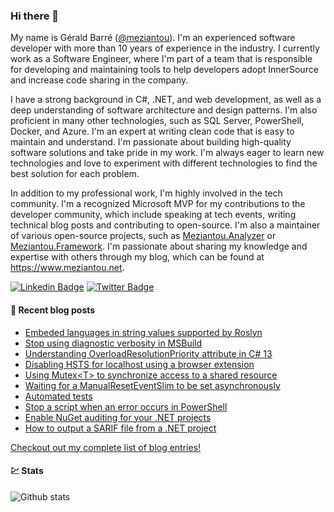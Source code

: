 ### Hi there 👋

My name is Gérald Barré ([@meziantou](https://twitter.com/meziantou)). I'm an experienced software developer with more than 10 years of experience in the industry. I currently work as a Software Engineer, where I'm part of a team that is responsible for developing and maintaining tools to help developers adopt InnerSource and increase code sharing in the company.

I have a strong background in C#, .NET, and web development, as well as a deep understanding of software architecture and design patterns. I'm also proficient in many other technologies, such as SQL Server, PowerShell, Docker, and Azure. I'm an expert at writing clean code that is easy to maintain and understand. I'm passionate about building high-quality software solutions and take pride in my work. I'm always eager to learn new technologies and love to experiment with different technologies to find the best solution for each problem.

In addition to my professional work, I'm highly involved in the tech community. I'm a recognized Microsoft MVP for my contributions to the developer community, which include speaking at tech events, writing technical blog posts and contributing to open-source. I'm also a maintainer of various open-source projects, such as [Meziantou.Analyzer](https://github.com/meziantou/Meziantou.Analyzer) or [Meziantou.Framework](https://github.com/meziantou/Meziantou.Framework). I'm passionate about sharing my knowledge and expertise with others through my blog, which can be found at <https://www.meziantou.net>.

[![Linkedin Badge](https://img.shields.io/badge/-LinkedIn-blue?style=flat-square&logo=Linkedin&logoColor=white&link=https://www.linkedin.com/in/meziantou/)](https://www.linkedin.com/in/meziantou/)
[![Twitter Badge](https://img.shields.io/badge/-Twitter-1ca0f1?style=flat-square&labelColor=1ca0f1&logo=twitter&logoColor=white&link=https://twitter.com/meziantou)](https://twitter.com/meziantou)

#### 📗 Recent blog posts

<!--START_SECTION:feed-->
* [Embeded languages in string values supported by Roslyn](https:&#x2F;&#x2F;www.meziantou.net&#x2F;embeded-languages-in-string-values-supported-by-roslyn.htm?utm_medium&#x3D;social&amp;utm_source&#x3D;syndication)
* [Stop using diagnostic verbosity in MSBuild](https:&#x2F;&#x2F;www.meziantou.net&#x2F;stop-using-diagnostic-verbosity-in-msbuild.htm?utm_medium&#x3D;social&amp;utm_source&#x3D;syndication)
* [Understanding OverloadResolutionPriority attribute in C# 13](https:&#x2F;&#x2F;www.meziantou.net&#x2F;understanding-overloadresolutionpriority-attribute-in-csharp-13.htm?utm_medium&#x3D;social&amp;utm_source&#x3D;syndication)
* [Disabling HSTS for localhost using a browser extension](https:&#x2F;&#x2F;www.meziantou.net&#x2F;avoid-hsts-issues-on-localhost.htm?utm_medium&#x3D;social&amp;utm_source&#x3D;syndication)
* [Using Mutex&lt;T&gt; to synchronize access to a shared resource](https:&#x2F;&#x2F;www.meziantou.net&#x2F;using-mutex-t-to-synchronize-access-to-a-shared-resource.htm?utm_medium&#x3D;social&amp;utm_source&#x3D;syndication)
* [Waiting for a ManualResetEventSlim to be set asynchronously](https:&#x2F;&#x2F;www.meziantou.net&#x2F;waiting-for-a-manualreseteventslim-to-be-set-asynchronously.htm?utm_medium&#x3D;social&amp;utm_source&#x3D;syndication)
* [Automated tests](https:&#x2F;&#x2F;www.meziantou.net&#x2F;automated-tests.htm?utm_medium&#x3D;social&amp;utm_source&#x3D;syndication)
* [Stop a script when an error occurs in PowerShell](https:&#x2F;&#x2F;www.meziantou.net&#x2F;stop-the-script-when-an-error-occurs-in-powershell.htm?utm_medium&#x3D;social&amp;utm_source&#x3D;syndication)
* [Enable NuGet auditing for your .NET projects](https:&#x2F;&#x2F;www.meziantou.net&#x2F;enable-nuget-auditing-for-your-dotnet-projects.htm?utm_medium&#x3D;social&amp;utm_source&#x3D;syndication)
* [How to output a SARIF file from a .NET project](https:&#x2F;&#x2F;www.meziantou.net&#x2F;how-to-output-a-sarif-file-from-a-dotnet-project.htm?utm_medium&#x3D;social&amp;utm_source&#x3D;syndication)
<!--END_SECTION:feed-->

[Checkout out my complete list of blog entries!](https://www.meziantou.net/archives.htm)

#### 💹 Stats

![Github stats](https://github-readme-stats.vercel.app/api?username=meziantou&show_icons=true&hide_border=true)
